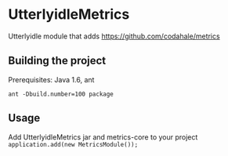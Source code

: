 UtterlyidleMetrics
================

Utterlyidle module that adds https://github.com/codahale/metrics


Building the project
--------

Prerequisites: Java 1.6, ant

`ant -Dbuild.number=100 package`


Usage
--------

Add UtterlyidleMetrics jar and metrics-core to your project
`application.add(new MetricsModule());`


